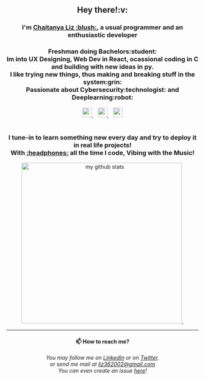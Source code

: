 <h2 align="center">Hey there!:v:</h2>  

<h3 align="center">I'm <a href="https://cliz17.github.io/ChaitanyaLiz_Portfolio.github.io/">Chaitanya Liz :blush:</a>, a usual programmer and an enthusiastic developer</h3> 
<h3 align="center">Freshman doing Bachelors:student:<br/>Im into UX Designing, Web Dev in React, ocassional coding in C and building with new ideas in py.<br/> I like trying new things, thus making and breaking stuff in the system:grin:<br/>Passionate about Cybersecurity:technologist: and Deeplearning:robot:</h3> 

<p align="center">
      <a href="https://twitter.com/LizChaitanya" target="_blank">
      <img height="25"  src="https://raw.githubusercontent.com/CLiz17/icons/7ba8423bdf768b2d22c85238fc7715bbb8157dd2/twitter.svg" />
  </a>&nbsp;&nbsp;
    <a href="https://www.instagram.com/liz_chaitanya/" target="_blank">
      <img height="25" src="https://raw.githubusercontent.com/CLiz17/icons/5d61fd83b61356a4c558483f5e248f5e8bc16821/instagram.svg" />
    </a>&nbsp;&nbsp;
    <a href="https://www.linkedin.com/in/chaitanya-liz-r-t-9471791b5/" target="_blank">
      <img height="25" src="https://raw.githubusercontent.com/CLiz17/icons/7ba8423bdf768b2d22c85238fc7715bbb8157dd2/linkedin.svg" />
    </a>
<br/>
<br/>  
<h3 align="center">I tune-in to learn something new every day and try to deploy it in real life projects! <br/> With <a href="https://open.spotify.com/playlist/0eh5lErReQQqzPXjPt9xMo?si=10997f2c43894da1">:headphones:</a> all the time I code, Vibing with the Music!</h3>   

<a align="center" href="https://github.com/CLiz17?tab=repositories">
    <p align="center">
    <img src="https://github-readme-stats.vercel.app/api?username=CLiz17&show_icons=true&theme=algolia" alt="my github stats" width="420"/>&nbsp;
    </p>
</a>
  
---
<h4 align="center">📫 How to reach me?</h4>
  <h6 align="center">You may follow me on <a href="https://www.linkedin.com/in/chaitanya-liz-r-t-9471791b5/">LinkedIn</a> or on <a href="https://twitter.com/LizChaitanya">Twitter</a>.<br/>or send me mail at <a href="https://mail.google.com/mail/u/0/?fs=1&tf=cm&to=liz362002@gmail.com&body=-----------------------------Write+above+this+line------------------------------%0D%0AReferred+from+Github+Profile+Readme">liz362002@gmail.com</a> <br/> You can even create an issue <a href="https://github.com/CLiz17/CLiz17/issues/new">here</a>!</h6>
